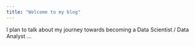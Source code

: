 ```yaml
---
title: "Welcome to my blog"
---
```


I plan to talk about my journey towards becoming a Data Scientist / Data Analyst ...
